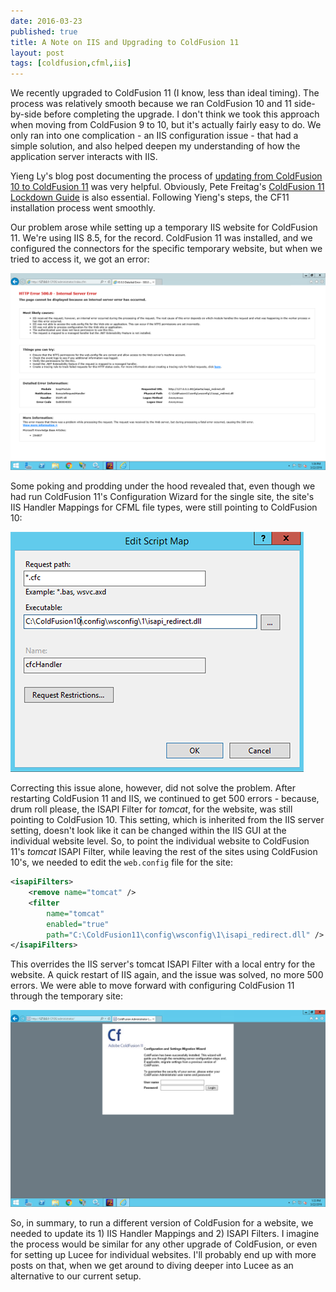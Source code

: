 ```yaml
---
date: 2016-03-23
published: true
title: A Note on IIS and Upgrading to ColdFusion 11
layout: post
tags: [coldfusion,cfml,iis]
---
```

We recently upgraded to ColdFusion 11 (I know, less than ideal timing). The process was relatively smooth because we ran ColdFusion 10 and 11 side-by-side before completing the upgrade. I don't think we took this approach when moving from ColdFusion 9 to 10, but it's actually fairly easy to do. We only ran into one complication - an IIS configuration issue - that had a simple solution, and also helped deepen my understanding of how the application server interacts with IIS.<!--more-->

Yieng Ly's blog post documenting the process of [updating from ColdFusion 10 to ColdFusion 11](https://yiengly.wordpress.com/2015/04/18/upgrading-to-coldfusion-11-from-10/) was very helpful. Obviously, Pete Freitag's [ColdFusion 11 Lockdown Guide](https://www.adobe.com/content/dam/Adobe/en/products/coldfusion/pdfs/cf11/cf11-lockdown-guide.pdf) is also essential. Following Yieng's steps, the CF11 installation process went smoothly. 

Our problem arose while setting up a temporary IIS website for ColdFusion 11. We're using IIS 8.5, for the record.  ColdFusion 11 was installed, and we configured the connectors for the specific temporary website, but when we tried to access it, we got an error:

![ColdFusion 11 Installation 500 Server Error](/public/assets/images/coldfusion-11-installation-500-server-error.png)

Some poking and prodding under the hood revealed that, even though we had run ColdFusion 11's Configuration Wizard for the single site, the site's IIS Handler Mappings for CFML file types, were still pointing to ColdFusion 10:

![ColdFusion 10 IIS Handler Mappings](/public/assets/images/coldfusion-10-iis-handler-mappings.png)

Correcting this issue alone, however, did not solve the problem. After restarting ColdFusion 11 and IIS, we continued to get 500 errors - because, drum roll please, the ISAPI Filter for *tomcat*, for the website, was still pointing to ColdFusion 10. This setting, which is inherited from the IIS server setting, doesn't look like it can be changed within the IIS GUI at the individual website level. So, to point the individual website to ColdFusion 11's *tomcat* ISAPI Filter, while leaving the rest of the sites using ColdFusion 10's, we needed to edit the `web.config` file for the site: 

```xml
<isapiFilters>
	<remove name="tomcat" />
	<filter 
		name="tomcat" 
		enabled="true"
		path="C:\ColdFusion11\config\wsconfig\1\isapi_redirect.dll" />
</isapiFilters>
```


This overrides the IIS server's tomcat ISAPI Filter with a local entry for the website. A quick restart of IIS again, and the issue was solved, no more 500 errors. We were able to move forward with configuring ColdFusion 11 through the temporary site:

![ColdFusion 11 Configuration and Settings Migration Wizard](/public/assets/images/coldfusion-11-configuration-and-settings-migration-wizard.png)

So, in summary, to run a different version of ColdFusion for a website, we needed to update its 1) IIS Handler Mappings and 2) ISAPI Filters. I imagine the process would be similar for any other upgrade of ColdFusion, or even for setting up Lucee for individual websites. I'll probably end up with more posts on that, when we get around to diving deeper into Lucee as an alternative to our current setup.



